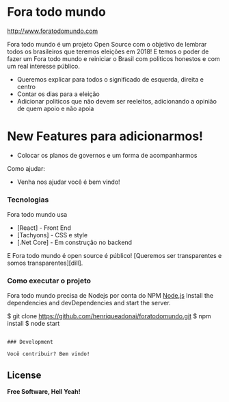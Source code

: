 # Fora todo mundo
http://www.foratodomundo.com

Fora todo mundo é um projeto Open Source com o objetivo de lembrar todos os brasileiros que teremos eleições em 2018! E temos o poder de fazer um Fora todo mundo e reiniciar o Brasil com politicos honestos e com um real interesse público.
  - Queremos explicar para todos o significado de esquerda, direita e centro
  - Contar os dias para a eleição
  - Adicionar politicos que não devem ser reeleitos, adicionando a opinião de quem apoio e não apoia

# New Features para adicionarmos!
  - Colocar os planos de governos e um forma de acompanharmos
  
Como ajudar:
  - Venha nos ajudar você é bem vindo!

### Tecnologias

Fora todo mundo usa

* [React] - Front End
* [Tachyons] - CSS e style
* [.Net Core] - Em construção no backend

E Fora todo mundo é open source é público! [Queremos ser transparentes e somos transparentes][dill].


### Como executar o projeto

Fora todo mundo precisa de Nodejs por conta do NPM [Node.js](https://nodejs.org/)
Install the dependencies and devDependencies and start the server.

$ git clone https://github.com/henriqueadonai/foratodomundo.git
$ npm install 
$ node start
```

### Development

Você contribuir? Bem vindo!
```

License
----
**Free Software, Hell Yeah!**

